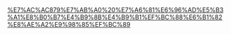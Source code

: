 [%E7%AC%AC879%E7%AB%A0%20%E7%A6%81%E6%96%AD%E5%B3%A1%E8%B0%B7%E4%B9%8B%E4%B9%B1%EF%BC%88%E6%B1%82%E8%AE%A2%E9%98%85%EF%BC%89](http://vipreader.qidian.com/chapter/1018027842/626330650)
